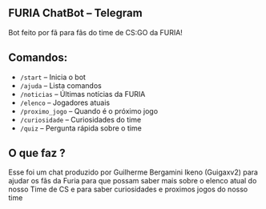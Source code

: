 ## FURIA ChatBot – Telegram

Bot feito por fã para fãs do time de CS:GO da FURIA!

## Comandos:
- `/start` – Inicia o bot
- `/ajuda` – Lista comandos
- `/noticias` – Últimas notícias da FURIA
- `/elenco` – Jogadores atuais
- `/proximo_jogo` – Quando é o próximo jogo
- `/curiosidade` – Curiosidades do time
- `/quiz` – Pergunta rápida sobre o time

## O que faz ?

Esse foi um chat produzido por Guilherme Bergamini Ikeno (Guigaxv2) para ajudar os fãs da Furia 
para que possam saber mais sobre o elenco atual do nosso Time de CS e para saber curiosidades e proximos jogos do nosso time 





